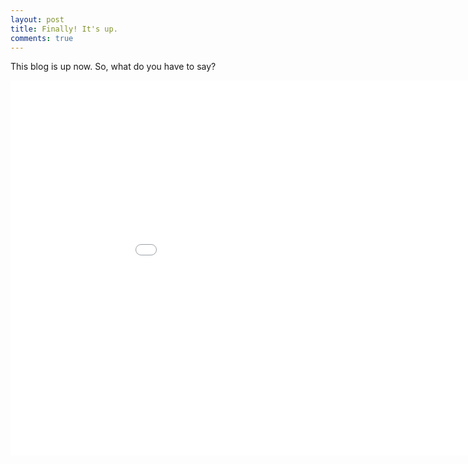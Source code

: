```yaml
---
layout: post
title: Finally! It's up.
comments: true
---
```

This blog is up now. So, what do you have to say?

<div style= "text-align:left">
<iframe src="/assets/lang.html"
    style="max-width = 100%"
    sandbox="allow-same-origin allow-scripts"
    width="1000"
    height="600"
    scrolling="no"
    seamless="seamless"
    frameborder="0">
</iframe>
</div>

 
        

